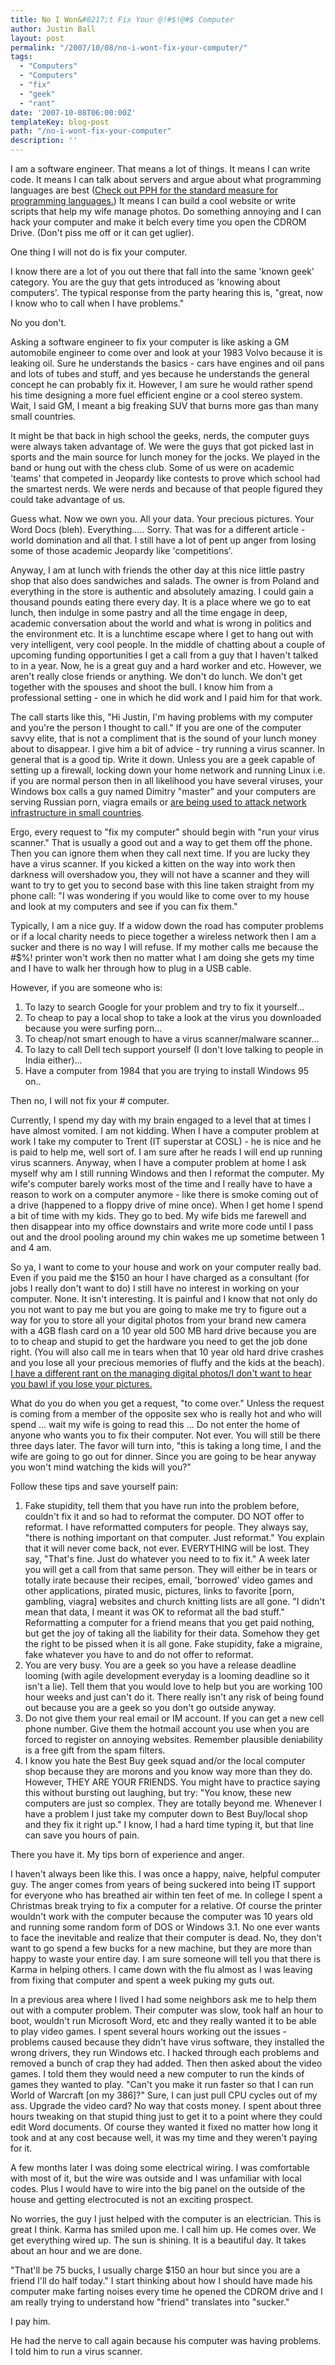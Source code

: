 ```yaml
---
title: No I Won&#8217;t Fix Your @!#$!@#$ Computer
author: Justin Ball
layout: post
permalink: "/2007/10/08/no-i-wont-fix-your-computer/"
tags:
  - "Computers"
  - "Computers"
  - "fix"
  - "geek"
  - "rant"
date: '2007-10-08T06:00:00Z'
templateKey: blog-post
path: "/no-i-wont-fix-your-computer"
description: ''
---
```


I am a software engineer. That means a lot of things. It means I can write code. It means I can talk about servers and argue about what programming languages are best ([Check out PPH for the standard measure for programming languages.][1]) It means I can build a cool website or write scripts that help my wife manage photos. Do something annoying and I can hack your computer and make it belch every time you open the CDROM Drive. (Don't piss me off or it can get uglier).

 [1]: /2006/07/29/pph-profanity-per-hour/

One thing I will not do is fix your computer.

I know there are a lot of you out there that fall into the same 'known geek' category. You are the guy that gets introduced as 'knowing about computers'. The typical response from the party hearing this is, "great, now I know who to call when I have problems."

No you don't.

Asking a software engineer to fix your computer is like asking a GM automobile engineer to come over and look at your 1983 Volvo because it is leaking oil. Sure he understands the basics - cars have engines and oil pans and lots of tubes and stuff, and yes because he understands the general concept he can probably fix it. However, I am sure he would rather spend his time designing a more fuel efficient engine or a cool stereo system. Wait, I said GM, I meant a big freaking SUV that burns more gas than many small countries.

It might be that back in high school the geeks, nerds, the computer guys were always taken advantage of. We were the guys that got picked last in sports and the main source for lunch money for the jocks. We played in the band or hung out with the chess club. Some of us were on academic 'teams' that competed in Jeopardy like contests to prove which school had the smartest nerds. We were nerds and because of that people figured they could take advantage of us.

Guess what. Now we own you. All your data. Your precious pictures. Your Word Docs (bleh). Everything.....
Sorry. That was for a different article - world domination and all that. I still have a lot of pent up anger from losing some of those academic Jeopardy like 'competitions'.

Anyway, I am at lunch with friends the other day at this nice little pastry shop that also does sandwiches and salads. The owner is from Poland and everything in the store is authentic and absolutely amazing. I could gain a thousand pounds eating there every day. It is a place where we go to eat lunch, then indulge in some pastry and all the time engage in deep, academic conversation about the world and what is wrong in politics and the environment etc. It is a lunchtime escape where I get to hang out with very intelligent, very cool people. In the middle of chatting about a couple of upcoming funding opportunities I get a call from a guy that I haven't talked to in a year. Now, he is a great guy and a hard worker and etc. However, we aren't really close friends or anything. We don't do lunch. We don't get together with the spouses and shoot the bull. I know him from a professional setting - one in which he did work and I paid him for that work.

The call starts like this, "Hi Justin, I'm having problems with my computer and you're the person I thought to call." If you are one of the computer savvy elite, that is not a compliment that is the sound of your lunch money about to disappear. I give him a bit of advice - try running a virus scanner. In general that is a good tip. Write it down. Unless you are a geek capable of setting up a firewall, locking down your home network and running Linux i.e. if you are normal person then in all likelihood you have several viruses, your Windows box calls a guy named Dimitry "master" and your computers are serving Russian porn, viagra emails or [are being used to attack network infrastructure in small countries][2].

 [2]: http://www.wired.com/politics/security/magazine/15-09/ff_estonia

Ergo, every request to "fix my computer" should begin with "run your virus scanner." That is usually a good out and a way to get them off the phone. Then you can ignore them when they call next time. If you are lucky they have a virus scanner. If you kicked a kitten on the way into work then darkness will overshadow you, they will not have a scanner and they will want to try to get you to second base with this line taken straight from my phone call:
"I was wondering if you would like to come over to my house and look at my computers and see if you can fix them."

Typically, I am a nice guy. If a widow down the road has computer problems or if a local charity needs to piece together a wireless network then I am a sucker and there is no way I will refuse. If my mother calls me because the #$%! printer won't work then no matter what I am doing she gets my time and I have to walk her through how to plug in a USB cable.

However, if you are someone who is:

1.  To lazy to search Google for your problem and try to fix it yourself...
2.  To cheap to pay a local shop to take a look at the virus you downloaded because you were surfing porn...
3.  To cheap/not smart enough to have a virus scanner/malware scanner...
4.  To lazy to call Dell tech support yourself (I don't love talking to people in India either)...
5.  Have a computer from 1984 that you are trying to install Windows 95 on..

Then no, I will not fix your #$%@!#$ computer.

Currently, I spend my day with my brain engaged to a level that at times I have almost vomited. I am not kidding. When I have a computer problem at work I take my computer to Trent (IT superstar at COSL) - he is nice and he is paid to help me, well sort of. I am sure after he reads I will end up running virus scanners. Anyway, when I have a computer problem at home I ask myself why am I still running Windows and then I reformat the computer. My wife's computer barely works most of the time and I really have to have a reason to work on a computer anymore - like there is smoke coming out of a drive (happened to a floppy drive of mine once). When I get home I spend a bit of time with my kids. They go to bed. My wife bids me farewell and then disappear into my office downstairs and write more code until I pass out and the drool pooling around my chin wakes me up sometime between 1 and 4 am.

So ya, I want to come to your house and work on your computer really bad. Even if you paid me the $150 an hour I have charged as a consultant (for jobs I really don't want to do) I still have no interest in working on your computer. None. It isn't interesting. It is painful and I know that not only do you not want to pay me but you are going to make me try to figure out a way for you to store all your digital photos from your brand new camera with a 4GB flash card on a 10 year old 500 MB hard drive because you are to to cheap and stupid to get the hardware you need to get the job done right. (You will also call me in tears when that 10 year old hard drive crashes and you lose all your precious memories of fluffy and the kids at the beach). [I have a different rant on the managing digital photos/I don't want to hear you bawl if you lose your pictures.][3]

 [3]: /2007/09/24/how-to-manage-60000-digital-photos/

What do you do when you get a request, "to come over." Unless the request is coming from a member of the opposite sex who is really hot and who will spend ... wait my wife is going to read this ...
Do not enter the home of anyone who wants you to fix their computer. Not ever. You will still be there three days later. The favor will turn into, "this is taking a long time, I and the wife are going to go out for dinner. Since you are going to be hear anyway you won't mind watching the kids will you?"

Follow these tips and save yourself pain:

1.  Fake stupidity, tell them that you have run into the problem before, couldn't fix it and so had to reformat the computer. DO NOT offer to reformat. I have reformatted computers for people. They always say, "there is nothing important on that computer. Just reformat." You explain that it will never come back, not ever. EVERYTHING will be lost. They say, "That's fine. Just do whatever you need to to fix it." A week later you will get a call from that same person. They will either be in tears or totally irate because their recipes, email, 'borrowed' video games and other applications, pirated music, pictures, links to favorite [porn, gambling, viagra] websites and church knitting lists are all gone. "I didn't mean that data, I meant it was OK to reformat all the bad stuff." Reformatting a computer for a friend means that you get paid nothing, but get the joy of taking all the liability for their data. Somehow they get the right to be pissed when it is all gone. Fake stupidity, fake a migraine, fake whatever you have to and do not offer to reformat.
2.  You are very busy. You are a geek so you have a release deadline looming (with agile development everyday is a looming deadline so it isn't a lie). Tell them that you would love to help but you are working 100 hour weeks and just can't do it. There really isn't any risk of being found out because you are a geek so you don't go outside anyway.
3.  Do not give them your real email or IM account. If you can get a new cell phone number. Give them the hotmail account you use when you are forced to register on annoying websites. Remember plausible deniability is a free gift from the spam filters.
4.  I know you hate the Best Buy geek squad and/or the local computer shop because they are morons and you know way more than they do. However, THEY ARE YOUR FRIENDS. You might have to practice saying this without bursting out laughing, but try:
    "You know, these new computers are just so complex. They are totally beyond me. Whenever I have a problem I just take my computer down to Best Buy/local shop and they fix it right up." I know, I had a hard time typing it, but that line can save you hours of pain.

There you have it. My tips born of experience and anger.

I haven't always been like this. I was once a happy, naive, helpful computer guy. The anger comes from years of being suckered into being IT support for everyone who has breathed air within ten feet of me. In college I spent a Christmas break trying to fix a computer for a relative. Of course the printer wouldn't work with the computer because the computer was 10 years old and running some random form of DOS or Windows 3.1. No one ever wants to face the inevitable and realize that their computer is dead. No, they don't want to go spend a few bucks for a new machine, but they are more than happy to waste your entire day. I am sure someone will tell you that there is Karma in helping others. I came down with the flu almost as I was leaving from fixing that computer and spent a week puking my guts out.

In a previous area where I lived I had some neighbors ask me to help them out with a computer problem. Their computer was slow, took half an hour to boot, wouldn't run Microsoft Word, etc and they really wanted it to be able to play video games. I spent several hours working out the issues - problems caused because they didn't have virus software, they installed the wrong drivers, they run Windows etc. I hacked through each problems and removed a bunch of crap they had added. Then then asked about the video games. I told them they would need a new computer to run the kinds of games they wanted to play. "Can't you make it run faster so that I can run World of Warcraft [on my 386]?" Sure, I can just pull CPU cycles out of my ass. Upgrade the video card? No way that costs money. I spent about three hours tweaking on that stupid thing just to get it to a point where they could edit Word documents. Of course they wanted it fixed no matter how long it took and at any cost because well, it was my time and they weren't paying for it.

A few months later I was doing some electrical wiring. I was comfortable with most of it, but the wire was outside and I was unfamiliar with local codes. Plus I would have to wire into the big panel on the outside of the house and getting electrocuted is not an exciting prospect.

No worries, the guy I just helped with the computer is an electrician. This is great I think. Karma has smiled upon me. I call him up. He comes over. We get everything wired up. The sun is shining. It is a beautiful day. It takes about an hour and we are done.

"That'll be 75 bucks, I usually charge $150 an hour but since you are a friend I'll do half today." I start thinking about how I should have made his computer make farting noises every time he opened the CDROM drive and I am really trying to understand how "friend" translates into "sucker."

I pay him.

He had the nerve to call again because his computer was having problems. I told him to run a virus scanner.
